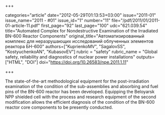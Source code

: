 +++

categories="article"
date="2012-05-29T01:13:53+03:00"
issue="2011-01"
issue_name="2011 - #01"
issue_id="1"
number="11"
file="/pdf/2011/01/2011-01-article-11.pdf"
first_page="92"
last_page="100"
udc="621.039.54"
title="Automated Complex for Nondestructive Examination of the Irradiated BN-600 Reactor Components"
original_title="Автоматизированный комплекс для неразрушающих исследований облученных элементов реактора БН-600"
authors=["KuprienkoMV", "SagalovSS", "KostyuchenkoAN", "KubasovEV"]
rubric = "safety"
rubric_name = "Global safety, reliability and diagnostics of nuclear power installations"
outputs=["HTML", "DOI"]
doi="https://doi.org/10.26583/npe.2011.1.11"

+++

The state-of-the-art methodological equipment for the post-irradiation examination of the condition of the sub-assemblies and absorbing and fuel pins of the BN-600 reactor has been developed. Equipping the Beloyarsk NPP shielded cell with the process and research equipment of the second modification allows the efficient diagnosis of the condition of the BN-600 reactor core components to be presently conducted.